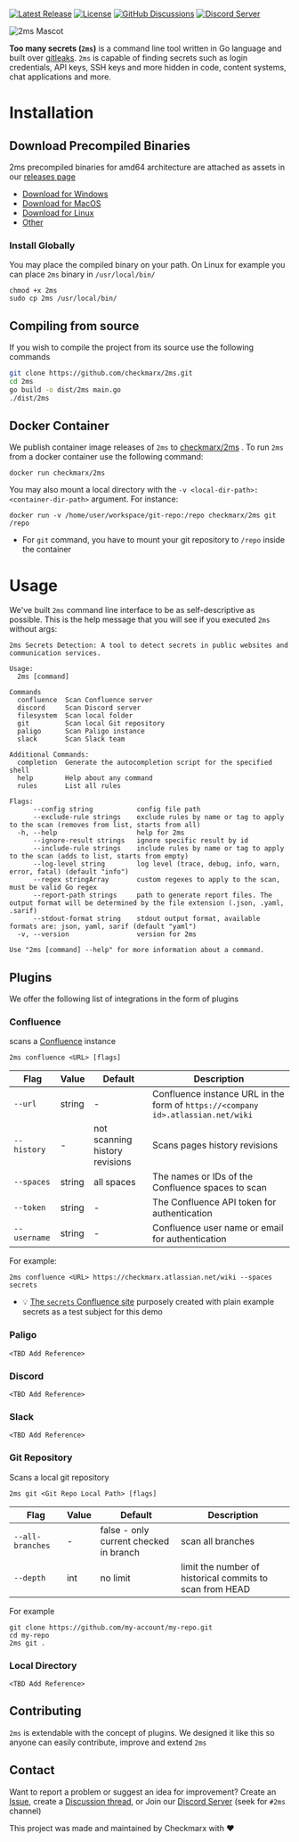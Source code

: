 [![Latest Release](https://img.shields.io/github/v/release/checkmarx/2ms)](https://github.com/checkmarx/2ms/releases)
[![License](https://img.shields.io/badge/License-Apache%202.0-blue.svg)](https://opensource.org/licenses/Apache-2.0)
[![GitHub Discussions](https://img.shields.io/badge/chat-discussions-blue.svg?style=flat-square&logo=github)](https://github.com/Checkmarx/2ms/discussions)
[![Discord Server](https://img.shields.io/discord/1116626376674521169?logo=discord)](https://discord.gg/uYVhfSGG)

![2ms Mascot](https://github.com/Checkmarx/2ms/assets/1287098/3a543045-9c6a-4a35-9bf8-f41919e7b03e)

**Too many secrets (`2ms`)** is a command line tool written in Go language and built over [gitleaks](https://github.com/gitleaks/gitleaks). `2ms` is capable of finding secrets such as login credentials, API keys, SSH keys and more hidden in code, content systems, chat applications and more.

# Installation

## Download Precompiled Binaries

2ms precompiled binaries for amd64 architecture are attached as assets in our [releases page](https://github.com/Checkmarx/2ms/releases)

- [Download for Windows](https://github.com/checkmarx/2ms/releases/latest/download/windows-amd64.zip)
- [Download for MacOS](https://github.com/checkmarx/2ms/releases/latest/download/macos-amd64.zip)
- [Download for Linux](https://github.com/checkmarx/2ms/releases/latest/download/linux-amd64.zip)
- [Other](https://github.com/Checkmarx/2ms/releases)

### Install Globally

You may place the compiled binary on your path. On Linux for example you can place `2ms` binary in `/usr/local/bin/`

```
chmod +x 2ms
sudo cp 2ms /usr/local/bin/ 
```

## Compiling from source

If you wish to compile the project from its source use the following commands

```bash
git clone https://github.com/checkmarx/2ms.git
cd 2ms
go build -o dist/2ms main.go 
./dist/2ms
```

## Docker Container

We publish container image releases of `2ms` to [checkmarx/2ms](https://hub.docker.com/r/checkmarx/2ms) . To run `2ms` from a docker container use the following command:

```
docker run checkmarx/2ms 
```

You may also mount a local directory with the `-v <local-dir-path>:<container-dir-path>` argument. For instance:

```
docker run -v /home/user/workspace/git-repo:/repo checkmarx/2ms git /repo
```

- For `git` command, you have to mount your git repository to `/repo` inside the container

# Usage

We've built `2ms` command line interface to be as self-descriptive as possible. This is the help message that you will see if you executed `2ms` without args:

<!-- command-line:start -->
```
2ms Secrets Detection: A tool to detect secrets in public websites and communication services.

Usage:
  2ms [command]

Commands
  confluence  Scan Confluence server
  discord     Scan Discord server
  filesystem  Scan local folder
  git         Scan local Git repository
  paligo      Scan Paligo instance
  slack       Scan Slack team

Additional Commands:
  completion  Generate the autocompletion script for the specified shell
  help        Help about any command
  rules       List all rules

Flags:
      --config string           config file path
      --exclude-rule strings    exclude rules by name or tag to apply to the scan (removes from list, starts from all)
  -h, --help                    help for 2ms
      --ignore-result strings   ignore specific result by id
      --include-rule strings    include rules by name or tag to apply to the scan (adds to list, starts from empty)
      --log-level string        log level (trace, debug, info, warn, error, fatal) (default "info")
      --regex stringArray       custom regexes to apply to the scan, must be valid Go regex
      --report-path strings     path to generate report files. The output format will be determined by the file extension (.json, .yaml, .sarif)
      --stdout-format string    stdout output format, available formats are: json, yaml, sarif (default "yaml")
  -v, --version                 version for 2ms

Use "2ms [command] --help" for more information about a command.
```
<!-- command-line:end -->

## Plugins

We offer the following list of integrations in the form of plugins

### Confluence

scans a [Confluence](https://www.atlassian.com/software/confluence) instance

```
2ms confluence <URL> [flags]
```

| Flag         | Value  | Default                        | Description                                                                      |
|--------------|--------|--------------------------------|----------------------------------------------------------------------------------|
| `--url`      | string | -                              | Confluence instance URL in the form of `https://<company id>.atlassian.net/wiki` | 
| `--history`  | -      | not scanning history revisions | Scans pages history revisions                                                    |
| `--spaces`   | string | all spaces                     | The names or IDs of the Confluence spaces to scan                                |                      
| `--token`    | string | -                              | The Confluence API token for authentication                                      |                                    
| `--username` | string | -                              | Confluence user name or email for authentication                                 | 

For example:

```
2ms confluence <URL> https://checkmarx.atlassian.net/wiki --spaces secrets
```

- 💡 [The `secrets` Confluence site](https://checkmarx.atlassian.net/wiki/spaces/secrets) purposely created with plain example secrets as a test subject for this demo

### Paligo

`<TBD Add Reference>`

### Discord

`<TBD Add Reference>`

### Slack

`<TBD Add Reference>`

### Git Repository
Scans a local git repository
```
2ms git <Git Repo Local Path> [flags]
```

| Flag             | Value | Default                                | Description                                              |
|------------------|-------|----------------------------------------|----------------------------------------------------------|
| `--all-branches` | -     | false - only current checked in branch | scan all branches                                        | 
| `--depth`        | int   | no limit                               | limit the number of historical commits to scan from HEAD |

For example

```
git clone https://github.com/my-account/my-repo.git
cd my-repo
2ms git .
```

### Local Directory

`<TBD Add Reference>`

## Contributing

`2ms` is extendable with the concept of plugins. We designed it like this so anyone can easily contribute, improve and extend `2ms`

## Contact

Want to report a problem or suggest an idea for improvement? Create an [Issue](https://github.com/Checkmarx/2ms/issues/new), create a [Discussion thread](https://github.com/Checkmarx/2ms/discussions), or Join our [Discord Server](https://discord.gg/9uFqFDWPyz) (seek for `#2ms` channel)

This project was made and maintained by Checkmarx with :heart:
